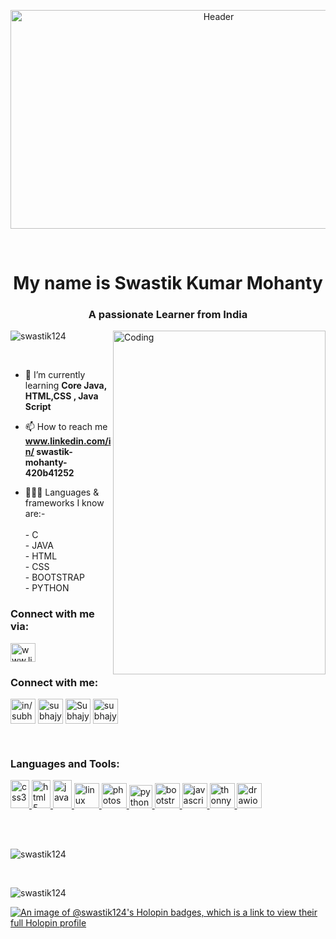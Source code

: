 <p  align="center"> <img src="https://i.pinimg.com/originals/37/9e/be/379ebe8f2a043833bededd41d4987cbd.gif" height="350" width="650" alt="Header" /> </p>
<br>
<h1 align="center">My name is Swastik Kumar Mohanty</h1>
<h3 align="center">A passionate Learner from India</h3>
<img align="right" alt="Coding" height="550" width="340" src="https://i.pinimg.com/564x/77/fe/96/77fe96340a9296d59acbfce203c704e2.jpg"/>

<p align="left"> <img src="https://komarev.com/ghpvc/?username=swastik124&label=Profile%20views&color=0e75b6&style=flat" alt="swastik124" /> </p>
<br>


- 🌱 I’m currently learning **Core Java, HTML,CSS , Java Script**

- 📫 How to reach me **www.linkedin.com/in/ swastik-mohanty-420b41252**

- 👨🏻‍💻 Languages & frameworks I know are:- <br>
      <br>
      - C <br>
      - JAVA <br>
      - HTML <br>
      - CSS <br>
      - BOOTSTRAP <br>
      - PYTHON <br>

<h3 align="left">Connect with me via:</h3>
<p align="left">
<a href="https://linkedin.com/in/www.linkedin.com/in/ swastik-mohanty-420b41252" target="blank"><img align="center" src="https://raw.githubusercontent.com/rahuldkjain/github-profile-readme-generator/master/src/images/icons/Social/linked-in-alt.svg" alt="www.linkedin.com/in/ swastik-mohanty-420b41252" height="30" width="40" /></a>
</p>

<h3 align="left">Connect with me:</h3>
<p align="left">
<a href="https://www.linkedin.com/in/subhajyoti-prusty-46b498257/" target="blank"><img align="center" src="https://play-lh.googleusercontent.com/kMofEFLjobZy_bCuaiDogzBcUT-dz3BBbOrIEjJ-hqOabjK8ieuevGe6wlTD15QzOqw" alt="in/subhajyoti-prusty-46b498257" height="40" width="40" /></a>
<a href="https://www.instagram.com/subhajyoti_prusty12/" target="blank"><img align="center" src="https://upload.wikimedia.org/wikipedia/commons/thumb/e/e7/Instagram_logo_2016.svg/1024px-Instagram_logo_2016.svg.png" alt="subhajyoti_prusty12" height="40" width="40" /></a>
<a href="https://twitter.com/SubhajyotiPrus1" target="blank"><img align="center" src="https://toppng.com/uploads/preview/twitter-x-new-logo-icon-png-11692480121koxvq54was.webp" alt="SubhajyotiPrus1" height="40" width="40" /></a>
<a href="subhajyoti.2004@gmail.com" target="blank"><img align="center" src="https://mailmeteor.com/logos/assets/PNG/Gmail_Logo_512px.png" alt="subhajyoti.2004@gmail.com" height="40" width="40" /></a>
</p>
<br>

<h3 align="left">Languages and Tools:</h3>
<p align="left"> 
  <a href="https://www.w3schools.com/css/" target="_blank" rel="noreferrer"> <img src="https://brandslogos.com/wp-content/uploads/images/large/css-logo.png" alt="css3" width="30" height="45"/> </a> 
  <a href="https://www.w3.org/html/" target="_blank" rel="noreferrer"> <img src="https://brandslogos.com/wp-content/uploads/images/html5-logo.png" alt="html5" width="30" height="45"/> </a> 
  <a href="https://www.java.com" target="_blank" rel="noreferrer"> <img src="https://brandslogos.com/wp-content/uploads/images/java-logo-2.png" alt="java" width="30" height="45"/> </a> 
  <a href="https://www.linux.org/" target="_blank" rel="noreferrer"> <img src="https://brandslogos.com/wp-content/uploads/images/linux-tux-logo.png" alt="linux" width="40" height="40"/> 
  </a> <a href="https://www.photoshop.com/en" target="_blank" rel="noreferrer"> <img src="https://i.pinimg.com/originals/9c/ea/ba/9ceaba69b7a9f89158ff953107978f3e.png" alt="photoshop" width="40" height="40"/> </a> 
  <a href="https://www.python.org" target="_blank" rel="noreferrer"> <img src="https://cdn.freebiesupply.com/logos/large/2x/python-5-logo-png-transparent.png" alt="python" width="37" height="37"/> </a>
  <a href="https://getbootstrap.com/" target="_blank" rel="noreferrer"> <img src="https://brandslogos.com/wp-content/uploads/thumbs/bootstrap-logo-vector.svg" alt="bootstrap" width="40" height="40"/> </a>
  <a href="https://www.javascript.com/" target="_blank" rel="noreferrer"> <img src="https://upload.wikimedia.org/wikipedia/commons/3/3b/Javascript_Logo.png" alt="javascript" width="40" height="40"/> </a>
  <a href="https://thonny.org/" target="_blank" rel="noreferrer"> <img src="https://upload.wikimedia.org/wikipedia/commons/e/e2/Thonny_logo.png" alt="thonny" width="40" height="40"/> </a>
  <a href="https://www.drawio.com/" target="_blank" rel="noreferrer"> <img src="https://upload.wikimedia.org/wikipedia/commons/thumb/3/3e/Diagrams.net_Logo.svg/1200px-Diagrams.net_Logo.svg.png" alt="drawio" width="40" height="40"/> </a>
<!--   <a href="" target="_blank" rel="noreferrer"> <img src="" alt="" width="40" height="40"/> </a>
  <a href="" target="_blank" rel="noreferrer"> <img src="" alt="" width="40" height="40"/> </a>
  <a href="" target="_blank" rel="noreferrer"> <img src="" alt="" width="40" height="40"/> </a>
  <a href="" target="_blank" rel="noreferrer"> <img src="" alt="" width="40" height="40"/> </a> -->
</p>
<br>

<br>
<p><img align="center" src="https://github-readme-stats.vercel.app/api/top-langs?username=swastik124&show_icons=true&locale=en&layout=compact" alt="swastik124" /></p>
<br>
<p>&nbsp;<img align="left" src="https://github-readme-stats.vercel.app/api?username=swastik124&show_icons=true&locale=en" alt="swastik124" /></p>

[![An image of @swastik124's Holopin badges, which is a link to view their full Holopin profile](https://holopin.me/swastik124)](https://holopin.io/@swastik124)
